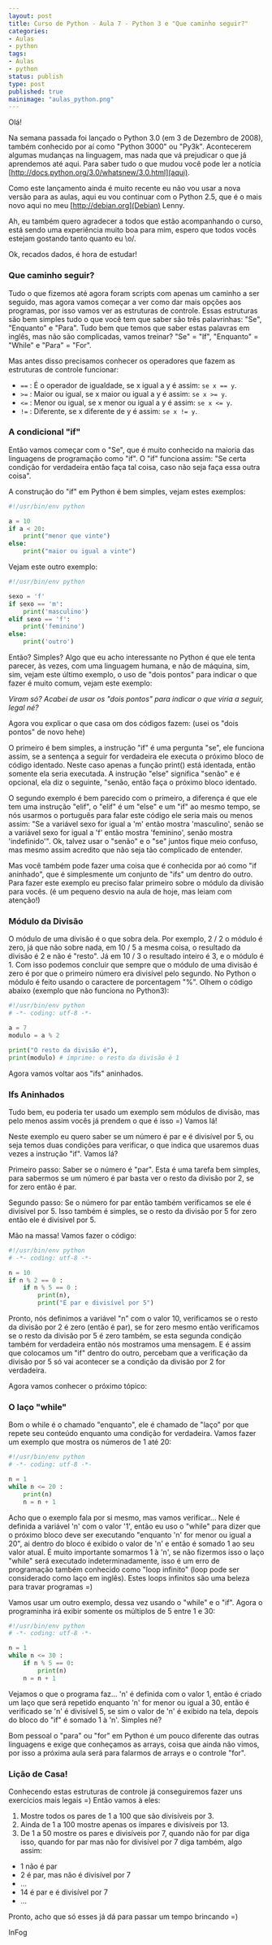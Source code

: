 ```yaml
---
layout: post
title: Curso de Python - Aula 7 - Python 3 e "Que caminho seguir?"
categories:
- Aulas
- python
tags:
- Aulas
- python
status: publish
type: post
published: true
mainimage: "aulas_python.png"
---
```


Olá!

Na semana passada foi lançado o Python 3.0 (em 3 de Dezembro de 2008), também conhecido por aí como "Python 3000" ou "Py3k". Acontecerem algumas mudanças na linguagem, mas nada que vá prejudicar o que já aprendemos até aqui. Para saber tudo o que mudou você pode ler a notícia [http://docs.python.org/3.0/whatsnew/3.0.html](aqui).

Como este lançamento ainda é muito recente eu não vou usar a nova versão para as aulas, aqui eu vou continuar com o Python 2.5, que é o mais novo aqui no meu [http://debian.org](Debian) Lenny.

Ah, eu também quero agradecer a todos que estão acompanhando o curso, está sendo uma experiência muito boa para mim, espero que todos vocês estejam gostando tanto quanto eu \o/.

Ok, recados dados, é hora de estudar!

### Que caminho seguir?

Tudo o que fizemos até agora foram scripts com apenas um caminho a ser seguido, mas agora vamos começar a ver como dar mais opções aos programas, por isso vamos ver as estruturas de controle. Essas estruturas são bem simples tudo o que você tem que saber são três palavrinhas: "Se", "Enquanto" e "Para". Tudo bem que temos que saber estas palavras em inglês, mas não são complicadas, vamos treinar? "Se" = "If", "Enquanto" = "While" e "Para" = "For".

Mas antes disso precisamos conhecer os operadores que fazem as estruturas de controle funcionar:

- `==` : É o operador de igualdade, se x igual a y é assim: `se x == y`.
- `>=` : Maior ou igual, se x maior ou igual a y é assim: `se x >= y`.
- `<=` : Menor ou igual, se x menor ou igual a y é assim: `se x <= y`.
- `!=` : Diferente, se x diferente de y é assim: `se x != y`.

### A condicional "if"

Então vamos começar com o "Se", que é muito conhecido na maioria das linguagens de programação como "if". O "if" funciona assim: "Se certa condição for verdadeira então faça tal coisa, caso não seja faça essa outra coisa".

A construção do "if" em Python é bem simples, vejam estes exemplos:

```python
#!/usr/bin/env python

a = 10
if a < 20:
	print("menor que vinte")
else:
	print("maior ou igual a vinte")
```

Vejam este outro exemplo:

```python
#!/usr/bin/env python

sexo = 'f'
if sexo == 'm':
	print('masculino')
elif sexo == 'f':
	print('feminino')
else:
	print('outro')
```

Então? Simples? Algo que eu acho interessante no Python é que ele tenta parecer, às vezes, com uma linguagem humana, e não de máquina, sim, sim, vejam este último exemplo, o uso de "dois pontos" para indicar o que fazer é muito comum, vejam este exemplo:

*Viram só? Acabei de usar os "dois pontos" para indicar o que viria a seguir, legal né?*

Agora vou explicar o que casa om dos códigos fazem: (usei os "dois pontos" de novo hehe)

O primeiro é bem simples, a instrução "if" é uma pergunta "se", ele funciona assim, se a sentença a seguir for verdadeira ele executa o próximo bloco de código identado. Neste caso apenas a função print() está identada, então somente ela seria executada. A instrução "else" significa "senão" e é opcional, ela diz o seguinte, "senão, então faça o próximo bloco identado.

O segundo exemplo é bem parecido com o primeiro, a diferença é que ele tem uma instrução "elif", o "elif" é um "else" e um "if" ao mesmo tempo, se nós usarmos o português para falar este código ele seria mais ou menos assim: "Se a variável sexo for igual a 'm' então mostra 'masculino', senão se a variável sexo for igual a 'f' então mostra 'feminino', senão mostra 'indefinido'". Ok, talvez usar o "senão" e o "se" juntos fique meio confuso, mas mesmo assim acredito que não seja tão complicado de entender.

Mas você também pode fazer uma coisa que é conhecida por aó como "if aninhado", que é simplesmente um conjunto de "ifs" um dentro do outro. Para fazer este exemplo eu preciso falar primeiro sobre o módulo da divisão para vocês. (é um pequeno desvio na aula de hoje, mas leiam com atenção!)

### Módulo da Divisão

O módulo de uma divisão é o que sobra dela. Por exemplo, 2 / 2 o módulo é zero, já que não sobre nada, em 10 / 5 a mesma coisa, o resultado da divisão é 2 e não é "resto". Já em 10 / 3 o resultado inteiro é 3, e o módulo é 1. Com isso podemos concluir que sempre que o módulo de uma divisão é zero é por que o primeiro número era divisível pelo segundo. No Python o módulo é feito usando o caractere de porcentagem "%". Olhem o código abaixo (exemplo que não funciona no Python3):

```python
#!/usr/bin/env python
# -*- coding: utf-8 -*-

a = 7
modulo = a % 2

print("O resto da divisão é"),
print(modulo) # imprime: o resto da divisão é 1
```

Agora vamos voltar aos "ifs" aninhados.

### Ifs Aninhados

Tudo bem, eu poderia ter usado um exemplo sem módulos de divisão, mas pelo menos assim vocês já prendem o que é isso =) Vamos lá!

Neste exemplo eu quero saber se um número é par e é divisível por 5, ou seja temos duas condições para verificar, o que indica que usaremos duas vezes a instrução "if". Vamos lá?

Primeiro passo: Saber se o número é "par". Esta é uma tarefa bem simples, para sabermos se um número é par basta ver o resto da divisão por 2, se for zero então é par.

Segundo passo: Se o número for par então também verificamos se ele é divisível por 5. Isso também é simples, se o resto da divisão por 5 for zero então ele é divisivel por 5.

Mão na massa! Vamos fazer o código:

```python
#!/usr/bin/env python
# -*- coding: utf-8 -*-

n = 10
if n % 2 == 0 :
	if n % 5 == 0 :
		print(n),
		print("É par e divisível por 5")
```

Pronto, nós definimos a variável "n" com o valor 10, verificamos se o resto da divisão por 2 é zero (então é par), se for zero mesmo então verificamos se o resto da divisão por 5 é zero também, se esta segunda condição também for verdadeira então nós mostramos uma mensagem. E é assim que colocamos um "if" dentro do outro, percebam que a verificação da divisão por 5 só vai acontecer se a condição da divisão por 2 for verdadeira.

Agora vamos conhecer o próximo tópico:

### O laço "while"

Bom o while é o chamado "enquanto", ele é chamado de "laço" por que repete seu conteúdo enquanto uma condição for verdadeira. Vamos fazer um exemplo que mostra os números de 1 até 20:

```python
#!/usr/bin/env python
# -*- coding: utf-8 -*-

n = 1
while n <= 20 :
	print(n)
	n = n + 1
```

Acho que o exemplo fala por si mesmo, mas vamos verificar... Nele é definida a variável 'n' com o valor '1', então eu uso o "while" para dizer que o próximo bloco deve ser executando "enquanto 'n' for menor ou igual a 20", ai dentro do bloco é exibido o valor de 'n' e então é somado 1 ao seu valor atual. É muito importante somarmos 1 à 'n', se não fizermos isso o laço "while" será executado indeterminadamente, isso é um erro de programação também conhecido como "loop infinito" (loop pode ser considerado como laço em inglês). Estes loops infinitos são uma beleza para travar programas =)

Vamos usar um outro exemplo, dessa vez usando o "while" e o "if". Agora o programinha irá exibir somente os múltiplos de 5 entre 1 e 30:

```python
#!/usr/bin/env python
# -*- coding: utf-8 -*-

n = 1
while n <= 30 :
    if n % 5 == 0:
        print(n)
    n = n + 1
```

Vejamos o que o programa faz... 'n' é definida com o valor 1, então é criado um laço que será repetido enquanto 'n' for menor ou igual a 30, então é verificado se 'n' é divisível 5, se sim o valor de 'n' é exibido na tela, depois do bloco do "if" é somado 1 à 'n'. Simples né?

Bom pessoal o "para" ou "for" em Python é um pouco diferente das outras linguagens e exige que conheçamos as arrays, coisa que ainda não vimos, por isso a próxima aula será para falarmos de arrays e o controle "for".

### Lição de Casa!

Conhecendo estas estruturas de controle já conseguiremos fazer uns exercícios mais legais =) Então vamos à eles:

1. Mostre todos os pares de 1 a 100 que são divisíveis por 3.
2. Ainda de 1 a 100 mostre apenas os ímpares e divisíveis por 13.
3. De 1 a 50 mostre os pares e divisíveis por 7, quando não for par diga isso, quando for par mas não for divisível por 7 diga também, algo assim:
- 1 não é par
- 2 é par, mas não é divisível por 7
- ...
- 14 é par e é divisível por 7
- ...

Pronto, acho que só esses já dá para passar um tempo brincando =)

InFog
